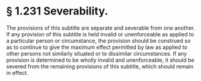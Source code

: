 # § 1.231   Severability.

The provisions of this subtitle are separate and severable from one another. If any provision of this subtitle is held invalid or unenforceable as applied to a particular person or circumstance, the provision should be construed so as to continue to give the maximum effect permitted by law as applied to other persons not similarly situated or to dissimilar circumstances. If any provision is determined to be wholly invalid and unenforceable, it should be severed from the remaining provisions of this subtitle, which should remain in effect.




